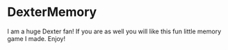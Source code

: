 # DexterMemory
  I am a huge Dexter fan!  If you are as well you will like this fun little memory game I made. Enjoy!
